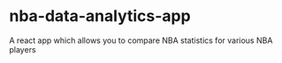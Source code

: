 # nba-data-analytics-app
A react app which allows you to compare NBA statistics for various NBA players

